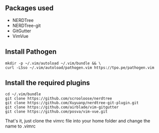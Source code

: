 ## Packages used

  - NERDTree
  - NERDTree-git
  - GitGutter
  - VimVue

## Install Pathogen

```
mkdir -p ~/.vim/autoload ~/.vim/bundle && \
curl -LSso ~/.vim/autoload/pathogen.vim https://tpo.pe/pathogen.vim
```

## Install the required plugins

```
cd ~/.vim/bundle
git clone https://github.com/scrooloose/nerdtree
git clone https://github.com/Xuyuanp/nerdtree-git-plugin.git
git clone https://github.com/airblade/vim-gitgutter
git clone https://github.com/posva/vim-vue.git
```

That's it, just clone the vimrc file into your home folder and change the name to .vimrc
